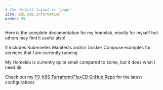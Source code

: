 ```yaml
---
# the default layout is 'page'
icon: mdi mdi-information
order: 99
---
```


Here is the complete documentation for my homelab, mostly for myself but others may find it useful also!

It includes Kubernetes Manifests and/or Docker Compose examples for services that I am currently running

My Homelab is currently quite small compared to some, but it does what I need 😀.

Check out my [F9-K8S Terraform/FluxCD GitHub Repo](https://github.com/fma965/f9-k8s) for the latest configurations
